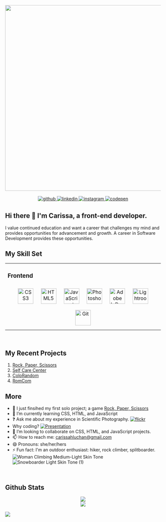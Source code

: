 <div  align="center">
  <img src="https://lh3.googleusercontent.com/pw/AP1GczNA4wOqF1FrIU_7gCiOvkAweGlnzHdu5POWQNnahid04_bXZTmWP-Q1uyLSRv6O1tquMeXxZdKXHOys_IqfeHeR3p5UclukCwu0BDmsjkfMgFyKJkGy7aDMHHO8uXMq2OyzWyKhQoOZyXQ1tVzE96BVRGPDrjaCHYd_Qb9wPHqeoaMns6cU9qaX78INZVq8tGuVY6nIkrxzBZ28mg2dVVIfsAXmOoXB-bCvkFpDCkC7P0xggm-klbguBywOd4e-M5EA5wroj6LUMitOU0sePGqc5ilm4jd2PdQByaz2bzIOJhOiT9-yn9xgJamkBEG1RZQKvD9AgJTWfgb8jW97maFAoIV-M4KQ0ObxtlKJIoyNaq21M3uRxg2BvdMTtMb7kq-2Hf2libRFArpPF0ITc6ewl7tVlcTno0wgNUQ8zfhAVHU2PW66ue6mBNDNYEdpmMgInxvI2PfqZ1aXLo54h9T9P8xWxbmiPx7hEwYbh9iPYiX36tyHaBUh6z-O79BB-ivrG_c_6rc_ZdrvKcM_eqyYaaxINh_bS5m5-9LBV8RSBnwLsDbZZrQy3cTst-davB-g17J5a6Dy83CFsR93iCXRBdb2qj7oX4Sv3XAG4Myqs0RD5-pIsXTVYEFXH9qaRsUpK-cAJtMHODwKse06dCmT_Md2pH4jbR9PWt2GJUdBA4F1ZIJKOHI_C5yCwSXW2W1U24QNI4I5ACf32cGhfEiO9btI-oGS5AP0SHGhf5a5TbcoCveeABImbAJR9e8AyYCrvrW6TXgL_a1NKIHV_74qLkmm1l5p0h05NqhUNKLYheUbAOSNnQGqiIqYfK8jiqaexeXV7vdlEEr_u57x8rb9ZnvjdIgjKnGpW52FOUz8v3INeA90SuxyRK-07-g7xBJ1blsbwHhGFK7mqV3NsC0S3Tf8hO1c7N-BwDiDjkvKU6YKdnleGHQdt656cg=w1645-h1234-s-no-gm?authuser=0" width="600" /> 
</div>
<br/>
<div align="center">
<a href="https://github.com/CarissaHluchan" target="_blank">
<img src=https://img.shields.io/badge/github-%2324292e.svg?&style=for-the-badge&logo=github&logoColor=white alt=github style="margin-bottom: 5px;" />
</a>
<a href="https://linkedin.com/in/carissahluchan" target="_blank">
<img src=https://img.shields.io/badge/linkedin-%231E77B5.svg?&style=for-the-badge&logo=linkedin&logoColor=white alt=linkedin style="margin-bottom: 5px;" />
</a>
<a href="https://instagram.com/carissa.outside" target="_blank">
<img src=https://img.shields.io/badge/instagram-%23000000.svg?&style=for-the-badge&logo=instagram&logoColor=white alt=instagram style="margin-bottom: 5px;" />
</a>
<a href="https://codepen.com/Carissa-Hluchan" target="_blank">
<img src=https://img.shields.io/badge/codepen-%23131417.svg?&style=for-the-badge&logo=codepen&logoColor=white alt=codepen style="margin-bottom: 5px;" />
</a>  
</div>

## Hi there 👋 I'm Carissa, a front-end developer.</div>  

I value continued education and want a career that challenges my mind and provides opportunities for advancement and growth. A career in Software Development provides these opportunities. 
  
## My Skill Set  
<table><tr><td valign="top" width="33%">

### Frontend  
<div align="center">  
<a href="https://www.w3schools.com/css/" target="_blank"><img style="margin: 10px" src="https://profilinator.rishav.dev/skills-assets/css3-original-wordmark.svg" alt="CSS3" height="50" /></a>  
<a href="https://en.wikipedia.org/wiki/HTML5" target="_blank"><img style="margin: 10px" src="https://profilinator.rishav.dev/skills-assets/html5-original-wordmark.svg" alt="HTML5" height="50" /></a>  
<a href="https://www.javascript.com/" target="_blank"><img style="margin: 10px" src="https://profilinator.rishav.dev/skills-assets/javascript-original.svg" alt="JavaScript" height="50" /></a>  
<a href="https://www.adobe.com/in/products/photoshop.html" target="_blank"><img style="margin: 10px" src="https://profilinator.rishav.dev/skills-assets/photoshop-plain.svg" alt="Photoshop" height="50" /></a>  
<a href="https://www.adobe.com/in/products/indesign.html" target="_blank"><img style="margin: 10px" src="https://profilinator.rishav.dev/skills-assets/adobeindesign.svg" alt="Adobe InDesign" height="50" /></a>  
<a href="https://www.adobe.com/products/photoshop-lightroom.html" target="_blank"><img style="margin: 10px" src="https://profilinator.rishav.dev/skills-assets/lightroom.png" alt="Lightroom" height="50" /></a> 
<a href="https://github.com/" target="_blank"><img style="margin: 10px" src="https://profilinator.rishav.dev/skills-assets/git-scm-icon.svg" alt="Git" height="50" /></a>  
</div>
</td></tr></table>  
<br/>

## My Recent Projects
1. [Rock, Paper, Scissors](https://carissahluchan.github.io/rock-paper-scissors/)
2. [Self Care Center](https://carissahluchan.github.io/self-care-center/)
3. [ColoRandom](https://carissahluchan.github.io/colorRandom/)
4. [RomCom](https://rolearypro.github.io/romcom-With-Carissa/)

## More
  
- 🔭 I just finsihed my first solo project; a game [Rock, Paper, Scissors](https://carissahluchan.github.io/rock-paper-scissors/)  
- 🌱 I’m currently learning CSS, HTML, and JavaScript  
- ❓ Ask me about my experience in Scientific Photography.  [![flickr](https://img.shields.io/badge/Flickr-0063DC.svg?style=for-the-badge&logo=Flickr&logoColor=white)](https://www.flickr.com/photos/hurdstrom/)
-  Why coding? [![Presentation](https://img.shields.io/badge/Google%20Slides-FBBC04.svg?style=for-the-badge&logo=Google-Slides&logoColor=black)](https://docs.google.com/presentation/d/1BNgDOTi15TSLf2qjodGmVsleNTXNSJ1Oiq2xQEEKupQ/edit#slide=id.g2737dd05ca1_0_87)
- 👯 I’m looking to collaborate on CSS, HTML, and JavaScript projects.
- 📫 How to reach me: carissahluchan@gmail.com
- 😄 Pronouns: she/her/hers
- ⚡ Fun fact: I'm an outdoor enthusiast: hiker, rock climber, splitboarder. <br/>
![Woman Climbing Medium-Light Skin Tone](https://github.com/CarissaHluchan/carissahluchan/assets/162339081/34d92fce-8f64-411c-9e0f-00d20803abf1)
![Snowboarder Light Skin Tone (1)](https://github.com/CarissaHluchan/carissahluchan/assets/162339081/10390d7c-38e7-41c6-ba0d-19eafa4eecff)

<br/>  


## Github Stats  
<div align="center">
<img src="https://github-readme-stats.vercel.app/api?username=CarissaHluchan&show_icons=true&count_private=true&hide_border=true" />  
<br/>  
<img src="https://komarev.com/ghpvc/?username=CarissaHluchan&&style=flat-square" align="center" />
</div>  
<br/>  

<img src="https://gifdb.com/images/high/orange-cat-typing-happily-xy8wrku0apvtv3sb.gif"/>



